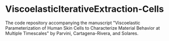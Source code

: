 # ViscoelasticIterativeExtraction-Cells
The code repository accompanying the manuscript "Viscoelastic Parameterization of Human Skin Cells to Characterize Material Behavior at Multiple Timescales" by Parvini, Cartagena-Rivera, and Solares.
